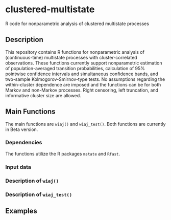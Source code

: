 # clustered-multistate
R code for nonparametric analysis of clustered multistate processes

## Description

This repository contains R functions for nonparametric analysis of (continuous-time) multistate processes with cluster-correlated observations. These functions currently support nonparametric estimation of population-averaged transition probabilities, calculation of 95% pointwise confidence intervals and simultaneous confidence bands, and two-sample Kolmogorov-Smirnov-type tests. No assumptions regarding the within-cluster dependence are imposed and the functions can be for both Markov and non-Markov processes. Right censoring, left truncation, and informative cluster size are allowed.

## Main Functions

The main functions are `wiaj()` and `wiaj_test()`. Both functions are currently in Beta version.

### Dependencies
The functions utilize the R packages `mstate` and `Rfast`.

### Input data

### Description of `wiaj()`

### Description of `wiaj_test()`


## Examples

